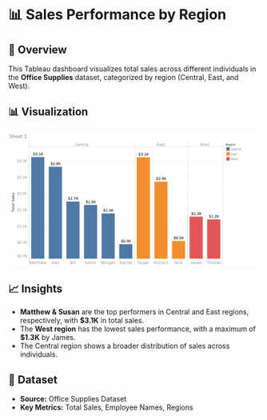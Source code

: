 # 📊 Sales Performance by Region

## 📌 Overview
This Tableau dashboard visualizes total sales across different individuals in the **Office Supplies** dataset, categorized by region (Central, East, and West).

## 📊 Visualization
![Sales Performance](sales_performance.png)

## 📈 Insights
- **Matthew & Susan** are the top performers in Central and East regions, respectively, with **$3.1K** in total sales.
- The **West region** has the lowest sales performance, with a maximum of **$1.3K** by James.
- The Central region shows a broader distribution of sales across individuals.

## 📂 Dataset
- **Source:** Office Supplies Dataset
- **Key Metrics:** Total Sales, Employee Names, Regions
